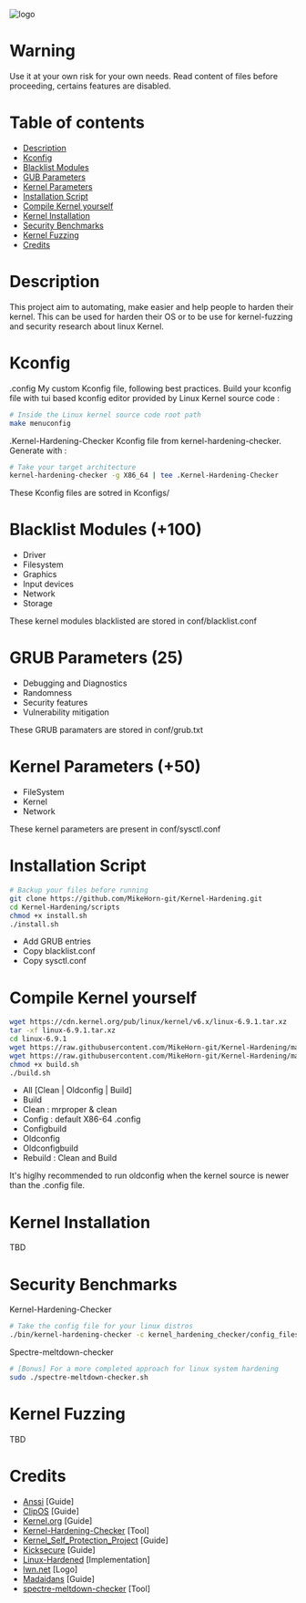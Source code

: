 ![logo](https://github.com/MikeHorn-git/Kernel-Hardening/assets/123373126/e4fca8a7-782a-42a7-863e-431a94660313)

# Warning
Use it at your own risk for your own needs. Read content of files before proceeding, certains features are disabled.

# Table of contents
* [Description](https://github.com/MikeHorn-git/Kernel-Hardening#description)
* [Kconfig](https://github.com/MikeHorn-git/Kernel-Hardening#kconfig)
* [Blacklist Modules](https://github.com/MikeHorn-git/Kernel-Hardening#blacklist-modules-100)
* [GUB Parameters](https://github.com/MikeHorn-git/Kernel-Hardening#grub-parameters-25)
* [Kernel Parameters](https://github.com/MikeHorn-git/Kernel-Hardening#kernel-parameters-50)
* [Installation Script](https://github.com/MikeHorn-git/Kernel-Hardening#installation-script)
* [Compile Kernel yourself](https://github.com/MikeHorn-git/Kernel-Hardening#compile-kernel-yourself)
* [Kernel Installation](https://github.com/MikeHorn-git/Kernel-Hardening#kernel-installation)
* [Security Benchmarks](https://github.com/MikeHorn-git/Kernel-Hardening#security-benchmarks)
* [Kernel Fuzzing](https://github.com/MikeHorn-git/Kernel-Hardening#kernel-fuzzing)
* [Credits](https://github.com/MikeHorn-git/Kernel-Hardening#credits)

# Description
This project aim to automating, make easier and help people to harden their kernel. This can be used for harden their OS or to be use for kernel-fuzzing and security research about linux Kernel.

# Kconfig
.config
My custom Kconfig file, following best practices.
Build your kconfig file with tui based kconfig editor provided by Linux Kernel source code :
```bash
# Inside the Linux kernel source code root path
make menuconfig
```
.Kernel-Hardening-Checker
Kconfig file from kernel-hardening-checker.
Generate with :
```bash
# Take your target architecture
kernel-hardening-checker -g X86_64 | tee .Kernel-Hardening-Checker
```
These Kconfig files are sotred in Kconfigs/

# Blacklist Modules (+100)
* Driver
* Filesystem
* Graphics
* Input devices
* Network
* Storage

These kernel modules blacklisted are stored in conf/blacklist.conf

# GRUB Parameters (25)
* Debugging and Diagnostics
* Randomness
* Security features
* Vulnerability mitigation

These GRUB paramaters are stored in conf/grub.txt

# Kernel Parameters (+50)
* FileSystem
* Kernel
* Network

These kernel parameters are present in conf/sysctl.conf

# Installation Script
```bash
# Backup your files before running
git clone https://github.com/MikeHorn-git/Kernel-Hardening.git
cd Kernel-Hardening/scripts
chmod +x install.sh
./install.sh
```
* Add GRUB entries
* Copy blacklist.conf
* Copy sysctl.conf

# Compile Kernel yourself
```bash
wget https://cdn.kernel.org/pub/linux/kernel/v6.x/linux-6.9.1.tar.xz
tar -xf linux-6.9.1.tar.xz
cd linux-6.9.1
wget https://raw.githubusercontent.com/MikeHorn-git/Kernel-Hardening/main/Kconfigs/.config
wget https://raw.githubusercontent.com/MikeHorn-git/Kernel-Hardening/main/scripts/build.sh
chmod +x build.sh
./build.sh
```
* All [Clean | Oldconfig | Build]
* Build
* Clean : mrproper & clean
* Config : default X86-64 .config
* Configbuild
* Oldconfig
* Oldconfigbuild
* Rebuild : Clean and Build

It's higlhy recommended to run oldconfig when the kernel source is newer than the .config file.

# Kernel Installation
TBD

# Security Benchmarks
Kernel-Hardening-Checker
```bash
# Take the config file for your linux distros
./bin/kernel-hardening-checker -c kernel_hardening_checker/config_files/distros/Archlinux-hardened.config -l /proc/cmdline -s kernel_hardening_checker/config_files/distros/example_sysctls.txt
```
Spectre-meltdown-checker
```bash
# [Bonus] For a more completed approach for linux system hardening
sudo ./spectre-meltdown-checker.sh
```

# Kernel Fuzzing
TBD

# Credits
* [Anssi](https://cyber.gouv.fr/publications/recommandations-de-securite-relatives-un-systeme-gnulinux) [Guide]
* [ClipOS](https://docs.clip-os.org/clipos/kernel.html#configuration) [Guide]
* [Kernel.org](https://www.kernel.org/doc/html/latest/admin-guide/kernel-parameters.html) [Guide]
* [Kernel-Hardening-Checker](https://github.com/a13xp0p0v/kernel-hardening-checker) [Tool]
* [Kernel_Self_Protection_Project](https://kernsec.org/wiki/index.php/Kernel_Self_Protection_Project/Recommended_Settings) [Guide]
* [Kicksecure](https://github.com/Kicksecure) [Guide]
* [Linux-Hardened](https://github.com/anthraxx/linux-hardened) [Implementation]
* [lwn.net](https://lwn.net/) [Logo]
* [Madaidans](https://madaidans-insecurities.github.io/guides/linux-hardening.html#kernel) [Guide]
* [spectre-meltdown-checker](https://github.com/speed47/spectre-meltdown-checker) [Tool]
